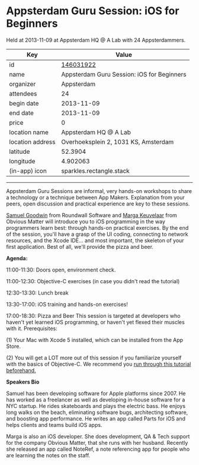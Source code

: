 # Appsterdam Guru Session: iOS for Beginners
Held at 2013-11-09 at Appsterdam HQ @ A Lab with 24 Appsterdammers.
        
|Key|Value
|---|---|
|id|[146031922](https://www.meetup.com/appsterdam/events/146031922/)|
|name|Appsterdam Guru Session: iOS for Beginners|
|organizer|Appsterdam|
|attendees|24|
|begin date|2013-11-09|
|end date|2013-11-09|
|price|0|
|location name|Appsterdam HQ @ A Lab|
|location address|Overhoeksplein 2, 1031 KS, Amsterdam|
|latitude|52.3904|
|longitude|4.902063|
|(in-app) icon|sparkles.rectangle.stack|

---

Appsterdam Guru Sessions are informal, very hands-on workshops to share a technology or a technique between App Makers. Explanation from your peers, open discussion and practical experience are key to these sessions.

[Samuel Goodwin](https://twitter.com/samuelgoodwin) from Roundwall Software and [Marga Keuvelaar](https://twitter.com/whakkee) from Obvious Matter will introduce you to iOS programming in the way programmers learn best: through hands-on practical exercises. By the end of the session, you'll have a grasp of the UI coding, connecting to network resources, and the Xcode IDE... and most important, the skeleton of your first application. Best of all, we'll provide the pizza and beer.

**Agenda:**

11:00-11:30: Doors open, environment check. 

11:00-12:30: Objective-C exercises (in case you didn't read the tutorial) 

12:30-13:30: Lunch break 

13:30-17:00: iOS training and hands-on exercises! 

17:00-18:30: Pizza and Beer This session is targeted at developers who haven't yet learned iOS programming, or haven't yet flexed their muscles with it. Prerequisites:

(1) Your Mac with Xcode 5 installed, which can be installed from the App Store.

(2) You will get a LOT more out of this session if you familiarize yourself with the basics of Objective-C. We recommend you [run through this tutorial beforehand.](http://cocoadevcentral.com/d/learn_objectivec/)

**Speakers Bio**

Samuel has been developing software for Apple platforms since 2007. He has worked as a freelancer as well as developing in-house software for a NYC startup. He rides skateboards and plays the electric bass. He enjoys long walks on the beach, eliminating software bugs, architecting software, and boosting app performance. He writes an app called Parts for iOS and helps clients and teams build iOS apps.

Marga is also an iOS developer. She does development, QA & Tech support for the company Obvious Matter, that she runs with her husband. Recently she released an app called NoteRef, a note referencing app for people who are learning the notes on the staff.


